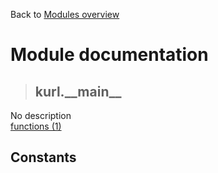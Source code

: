 Back to [Modules overview](https://github.com/pyrustic/kurl/blob/master/docs/modules/README.md)
  
# Module documentation
>## kurl.\_\_main\_\_
No description
<br>
[functions (1)](https://github.com/pyrustic/kurl/blob/master/docs/modules/content/kurl.__main__/functions.md)


## Constants
```python

```

